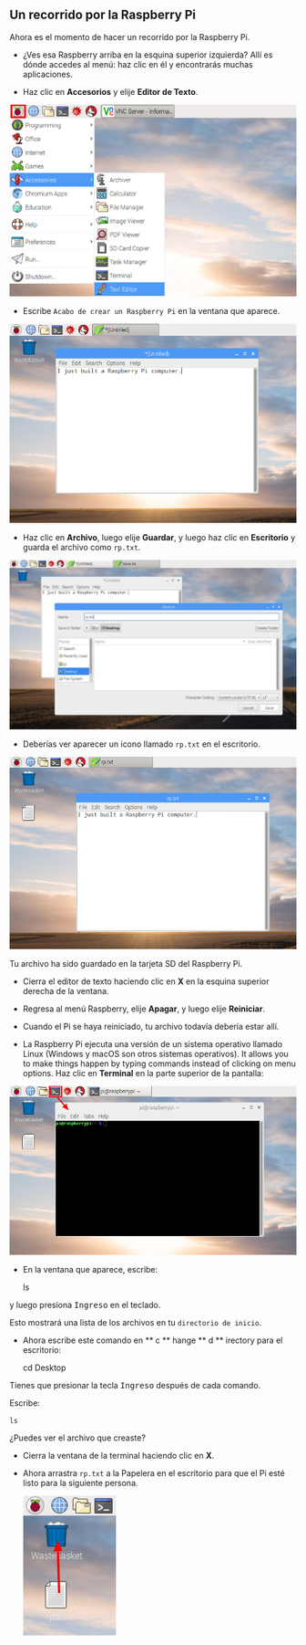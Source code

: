 ## Un recorrido por la Raspberry Pi

Ahora es el momento de hacer un recorrido por la Raspberry Pi.

+ ¿Ves esa Raspberry arriba en la esquina superior izquierda? Allí es dónde accedes al menú: haz clic en él y encontrarás muchas aplicaciones.

+ Haz clic en **Accesorios** y elije **Editor de Texto**.

![captura de pantalla](images/pi-accessories.png)

+ Escribe `Acabo de crear un Raspberry Pi` en la ventana que aparece.

![captura de pantalla](images/pi-text-editor.png)

+ Haz clic en **Archivo**, luego elije **Guardar**, y luego haz clic en **Escritorio** y guarda el archivo como `rp.txt`.

![captura de pantalla](images/pi-save.png)

+ Deberías ver aparecer un icono llamado `rp.txt` en el escritorio.

![captura de pantalla](images/pi-saved.png)

Tu archivo ha sido guardado en la tarjeta SD del Raspberry Pi.

+ Cierra el editor de texto haciendo clic en **X** en la esquina superior derecha de la ventana.

+ Regresa al menú Raspberry, elije **Apagar**, y luego elije **Reiniciar**.

+ Cuando el Pi se haya reiniciado, tu archivo todavía debería estar allí.

+ La Raspberry Pi ejecuta una versión de un sistema operativo llamado Linux (Windows y macOS son otros sistemas operativos). It allows you to make things happen by typing commands instead of clicking on menu options. Haz clic en **Terminal** en la parte superior de la pantalla:

![captura de pantalla](images/pi-command-prompt.png)

+ En la ventana que aparece, escribe:

    ls
    

y luego presiona <kbd>Ingreso</kbd> en el teclado.

Esto mostrará una lista de los archivos en tu `directorio de inicio`.

+ Ahora escribe este comando en ** c ** hange ** d ** irectory para el escritorio:

    cd Desktop
    

Tienes que presionar la tecla <kbd>Ingreso</kbd> después de cada comando.

Escribe:

    ls
    

¿Puedes ver el archivo que creaste?

+ Cierra la ventana de la terminal haciendo clic en **X**.

+ Ahora arrastra `rp.txt` a la Papelera en el escritorio para que el Pi esté listo para la siguiente persona.
    
    ![captura de pantalla](images/pi-waste.png)